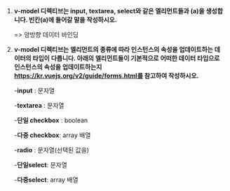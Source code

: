 1. **v-model 디렉티브는 input, textarea, select와 같은 엘리먼트들과 (a)을 생성합니다. 빈칸(a)에 들어갈 말을 작성하시오.**

   => 양방향 데이터 바인딩

2. **v-model 디렉티브는 엘리먼트의 종류에 따라 인스턴스의 속성을 업데이트하는 데이터의 타입이 다릅니다. 아래의 엘리먼트들이 기본적으로 어떠한 데이터 타입으로 인스턴스의 속성을 업데이트하는지 https://kr.vuejs.org/v2/guide/forms.html를 참고하여 작성하시오.**

   

   -**input** : 문자열

   -**textarea** : 문자열

   -**단일 checkbox** :  boolean

   -**다중 checkbox**: array 배열

   -**radio** : 문자열(선택된 값을)

   -**단일select**: 문자열

   -**다중select**: array 배열

